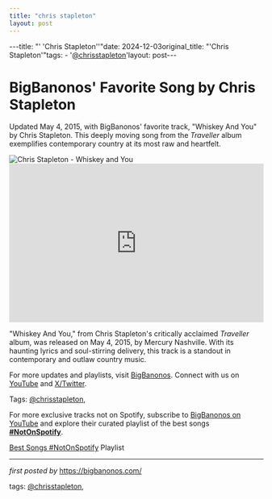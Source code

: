 ```yaml
---
title: "chris stapleton"
layout: post
---
```

---title: "' 'Chris Stapleton''"date: 2024-12-03original_title: "'Chris Stapleton'"tags:  - '[@chrisstapleton](/tags/chrisstapleton/)'layout: post---<!-- Post Title --><h1 >BigBanonos' Favorite Song by Chris Stapleton</h1> <!-- Introductory Text --><p >Updated May 4, 2015, with BigBanonos' favorite track, "Whiskey And You" by Chris Stapleton. This deeply moving song from the *Traveller* album exemplifies contemporary country at its most raw and heartfelt.</p> <!-- Featured Image --><div > <img src="https://hips.hearstapps.com/hmg-prod/images/chris-stapleton-1540851181.jpg" alt="Chris Stapleton - Whiskey and You" /></div> <!-- YouTube Video Embed --><div > <iframe width="100%" height="315" src="https://www.youtube.com/embed/z2uPKDXS8BA" title="Chris Stapleton - Whiskey and You" frameborder="0" allow="accelerometer; autoplay; clipboard-write; encrypted-media; gyroscope; picture-in-picture; web-share" referrerpolicy="strict-origin-when-cross-origin" allowfullscreen></iframe></div> <!-- Song Information --><div > <p>"Whiskey And You," from Chris Stapleton's critically acclaimed *Traveller* album, was released on May 4, 2015, by Mercury Nashville. With its haunting lyrics and soul-stirring delivery, this track is a standout in contemporary and outlaw country music.</p></div> <!-- Footer Links --><div > <p>For more updates and playlists, visit <a href="https://bigbanonos.com/" target="_blank">BigBanonos</a>. Connect with us on <a href="https://www.youtube.com/[@BigBanonos](/tags/BigBanonos/)" target="_blank">YouTube</a> and <a href="https://x.com/bigbanonos" target="_blank">X/Twitter</a>.</p></div> <!-- Tags --><p >Tags: [@chrisstapleton](/tags/chrisstapleton/),</p><!--Subscribe and Playlist Links--><div>    <p>For more exclusive tracks not on Spotify, subscribe to <a href="https://www.youtube.com/[@BigBanonos](/tags/BigBanonos/)" target="_blank">BigBanonos on YouTube</a> and explore their curated playlist of the best songs <strong>[#NotOnSpotify](/tags/NotOnSpotify/)</strong>.</p>    <p><a href="https://www.youtube.com/playlist?list=PLtuNtuTatqI0kFahUCbtbfenC_ET5O_tr" target="_blank">Best Songs [#NotOnSpotify](/tags/NotOnSpotify/) Playlist<br /></a></p></div><hr /><p><em>first posted by</em> <a href="https://bigbanonos.com/" rel="noopener" target="_new">https://bigbanonos.com/</a></p><p>tags: [@chrisstapleton](/tags/chrisstapleton/),</p>
